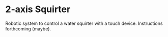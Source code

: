 2-axis Squirter
===============

Robotic system to control a water squirter with a touch device. Instructions forthcoming (maybe).